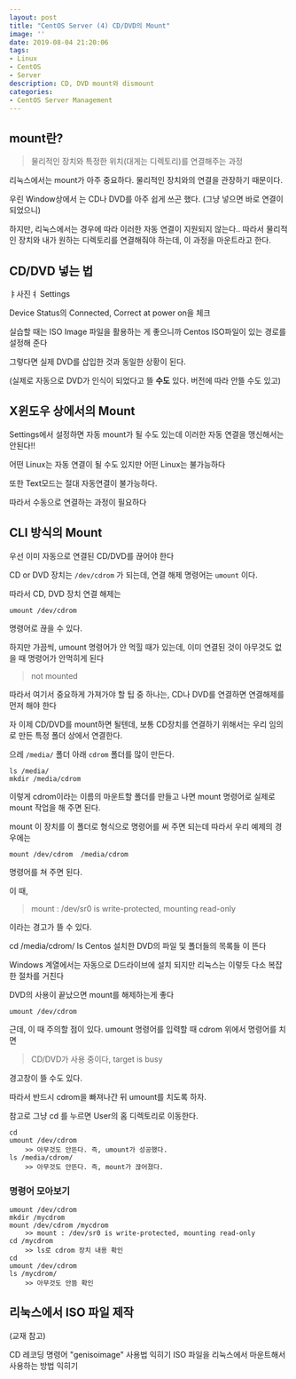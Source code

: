```yaml
---
layout: post
title: "CentOS Server (4) CD/DVD의 Mount"
image: ''
date: 2019-08-04 21:20:06
tags: 
- Linux
- CentOS 
- Server
description: CD, DVD mount와 dismount
categories:
- CentOS Server Management
---
```


## mount란?  

> 물리적인 장치와 특정한 위치(대게는 디렉토리)를 연결해주는 과정

리눅스에서는 mount가 아주 중요하다. 
물리적인 장치와의 연결을 관장하기 때문이다.

우린 Window상에서 는 CD나 DVD를 아주 쉽게 쓰곤 했다.
(그냥 넣으면 바로 연결이 되었으니)

하지만, 리눅스에서는 경우에 따라 이러한 자동 연결이 지원되지 않는다..
따라서 물리적인 장치와 내가 원하는 디렉토리를 연결해줘야 하는데,
이 과정을 마운트라고 한다.

## CD/DVD 넣는 법 

ㅑ사진ㅕ
Settings

Device Status의 Connected, Correct at power on을 체크

실습할 때는 ISO Image 파일을 활용하는 게 좋으니까
Centos ISO파일이 있는 경로를 설정해 준다

그렇다면 실제 DVD를 삽입한 것과 동일한 상황이 된다.

(실제로 자동으로 DVD가 인식이 되었다고 뜰 **수도** 있다. 버전에 따라 안뜰 수도 있고)

 

## X윈도우 상에서의 Mount

Settings에서 설정하면 자동 mount가 될 수도 있는데
이러한 자동 연결을 맹신해서는 안된다!!

어떤 Linux는 자동 연결이 될 수도 있지만
어떤 Linux는 불가능하다

또한 Text모드는 절대 자동연결이 불가능하다.

따라서 수동으로 연결하는 과정이 필요하다

## CLI 방식의 Mount 

우선 이미 자동으로 연결된 CD/DVD를 끊어야 한다

CD or DVD 장치는 `/dev/cdrom` 가 되는데,
연결 해제 명령어는 `umount` 이다.

따라서 CD, DVD 장치 연결 해제는

    umount /dev/cdrom

명령어로 끊을 수 있다.

하지만 가끔씩, umount 명령어가 안 먹힐 때가 있는데, 이미 연결된 것이 아무것도 없을 때 명령어가 안먹히게 된다

> not mounted

따라서 여기서 중요하게 가져가야 할 팁 중 하나는, 
CD나  DVD를 연결하면 연결해제를 먼저 해야 한다

자 이제 CD/DVD를 mount하면 될텐데,
보통 CD장치를 연결하기 위해서는 우리 임의로 만든 특정 폴더 상에서 연결한다.

으레 `/media/` 폴더 아래 `cdrom` 폴더를 많이 만든다.

    ls /media/
    mkdir /media/cdrom

이렇게 cdrom이라는 이름의 마운트할 폴더를 만들고 나면
mount 명령어로 실제로 mount 작업을 해 주면 된다.

mount  이 장치를  이 폴더로 형식으로 명령어를 써 주면 되는데
따라서 우리 예제의 경우에는 

    mount /dev/cdrom  /media/cdrom

명령어를 쳐 주면 된다.

이 때, 

> mount : /dev/sr0 is write-protected, mounting read-only

이라는 경고가 뜰 수 있다.

cd /media/cdrom/
ls
Centos 설치한 DVD의 파일 및 폴더들의 목록들 이 뜬다

Windows 계열에서는 자동으로 D드라이브에 설치 되지만 
리눅스는 이렇듯 다소 복잡한 절차를 거친다

DVD의 사용이 끝났으면 mount를 해제하는게 좋다

    umount /dev/cdrom

근데, 이 때 주의할 점이 있다.
umount 명령어를 입력할 때 cdrom 위에서 명령어를 치면

> CD/DVD가 사용 중이다, target is busy

경고창이 뜰 수도 있다.

따라서 반드시 cdrom을 빠져나간 뒤 umount를 치도록 하자.

참고로 그냥 cd 를 누르면 User의 홈 디렉토리로 이동한다.

    cd
    umount /dev/cdrom
	    >> 아무것도 안뜬다. 즉, umount가 성공했다.
    ls /media/cdrom/
		>> 아무것도 안뜬다. 즉, mount가 끊어졌다.


### 명령어 모아보기

    umount /dev/cdrom
    mkdir /mycdrom
    mount /dev/cdrom /mycdrom
    	>> mount : /dev/sr0 is write-protected, mounting read-only
    cd /mycdrom
    	>> ls로 cdrom 장치 내용 확인
    cd
    umount /dev/cdrom
    ls /mycdrom/
    	>> 아무것도 안뜸 확인

## 리눅스에서 ISO 파일 제작

(교재 참고) 

CD 레코딩 명령어 "genisoimage" 사용법 익히기
ISO 파일을 리눅스에서 마운트해서 사용하는 방법 익히기
